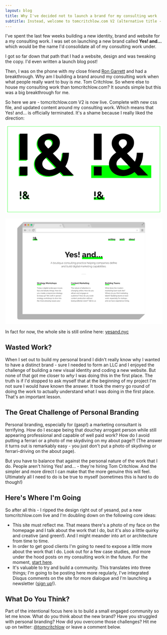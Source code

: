 ```yaml
---
layout: blog
title: Why I've decided not to launch a brand for my consulting work
subtitle: Instead, welcome to tomcritchlow.com V2 (alternative title - Personal branding is hard but I'm making progress!)
---
```


I've spent the last few weeks building a new identity, brand and website for a my consulting work. I was set on launching a new brand called **Yes! and...** which would be the name I'd consolidate all of my consulting work under.

I got so far down that path that I had a website, design and was tweaking the copy. I'd even written a launch blog post!

Then, I was on the phone with my close friend [Ron Garrett](http://www.rongarrett.co/) and had a breakthrough. Why am I building a brand around my consulting work when what people really want to buy is *me*. Tom Critchlow. So where else to house my consulting work than tomcritchlow.com? It sounds simple but this was a big breakthrough for me.

So here we are - tomcritchlow.com V2 is now live. Complete with new css file, and updated content around my consulting work. Which means that Yes! and... is officially terminated. It's a shame because I really liked the direction:

![](/images/yesandlogos.png)

![](/images/yesandbrowser.png)

In fact for now, the whole site is still online here: [yesand.nyc](http://yesand.nyc)

## Wasted Work?

When I set out to build my personal brand I didn't really know why I wanted to have a distinct brand - sure I needed to form an LLC and I enjoyed the challenge of building a new visual identity and coding a new website. But none of that got me closer to *why* I was doing this in the first place. The truth is if I'd stopped to ask myself that at the beginning of my project I'm not sure I would have known the answer. It took the merry go round of doing the work to actually understand what I was doing in the first place. That's an important lesson.

## The Great Challenge of Personal Branding

Personal branding, especially for (gasp!) a marketing consultant is terrifying. How do I escape being that douchey arrogant person while still appearing professional and capable of well paid work? How do I avoid putting a ferrari or a photo of me skydiving on my about page?! (The answer it turns out is remarkably easy - you just don't put a photo of skydiving or ferrari-driving on the about page).

But you have to balance that against the personal nature of the work that I do. People aren't hiring Yes! and... - they're hiring Tom Critchlow. And the simpler and more direct I can make that the more genuine this will feel. Ultimately all I need to do is be true to myself (sometimes this is hard to do though!)

## Here's Where I'm Going

So after all this - I ripped the design right out of yesand, put a new tomcritchlow.com live and I'm doubling down on the following core ideas:

- This site must reflect me. That means there's a photo of my face on the homepage and I talk about the work that I do, but it's also a little quirky and creative (and green!). And I might meander into art or architecture from time to time.
- In order to get good clients I'm going to need to expose a little more about the work that I do. Look out for a few case studies, and more under the hood posts on my consulting work in the future. For the moment, [start here](/consulting).
- It's valuable to try and build a community. This translates into three things; I'm going to be posting here more regularly, I've integrated Disqus comments on the site for more dialogue and I'm launching a newsletter ([sign up](http://tinyletter.com/tomcritchlow)!).

## What Do You Think?

Part of the intentional focus here is to build a small engaged community so let me know. What do you think about the new brand? Have you struggled with personal branding? How did you overcome those challenges? Hit me up on twitter: [@tomcritchlow](http://twitter.com/tomcritchlow) or leave a comment below. 

